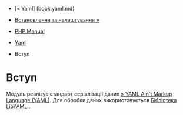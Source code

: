 - [« Yaml] (book.yaml.md)
- [Встановлення та налаштування »](yaml.setup.md)

- [PHP Manual](index.md)
- [Yaml](book.yaml.md)
-   Вступ

# Вступ

Модуль реалізує стандарт серіалізації даних [» YAML Ain't Markup
Language (YAML)](http://www.yaml.org/). Для обробки даних
використовується [Бібліотека LibYAML](http://pyyaml.org/wiki/LibYAML) .
